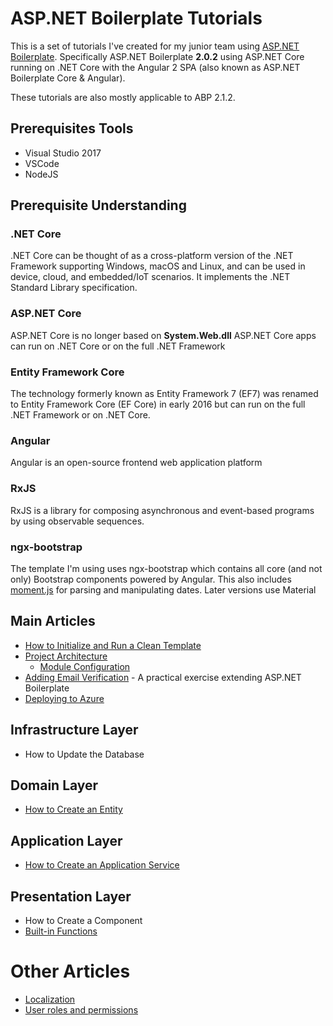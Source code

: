 # ASP\.NET Boilerplate Tutorials
This is a set of tutorials I've created for my junior team using [ASP\.NET Boilerplate](https://www.aspnetboilerplate.com). Specifically ASP\.NET Boilerplate __2.0.2__ using ASP\.NET Core running on \.NET Core with the Angular 2 SPA (also known as ASP\.NET Boilerplate Core & Angular).

These tutorials are also mostly applicable to ABP 2.1.2.

## Prerequisites Tools
* Visual Studio 2017
* VSCode
* NodeJS

## Prerequisite Understanding
### \.NET Core
\.NET Core can be thought of as a cross-platform version of the \.NET Framework supporting Windows, macOS and Linux, and can be used in device, cloud, and embedded/IoT scenarios. It implements the \.NET Standard Library specification.

### ASP\.NET Core
ASP\.NET Core is no longer based on __System.Web.dll__
ASP\.NET Core apps can run on \.NET Core or on the full \.NET Framework

### Entity Framework Core
The technology formerly known as Entity Framework 7 (EF7) was renamed to Entity Framework Core (EF Core) in early 2016 but can run on the full \.NET Framework or on \.NET Core.

### Angular
Angular is an open-source frontend web application platform

### RxJS
RxJS is a library for composing asynchronous and event-based programs by using observable sequences.

### ngx-bootstrap
The template I'm using uses ngx-bootstrap which contains all core (and not only) Bootstrap components powered by Angular. This also includes [moment.js](http://momentjs.com/) for parsing and manipulating dates. Later versions use Material

## Main Articles
* [How to Initialize and Run a Clean Template](cleantemplate.md)
* [Project Architecture](projectarchitecture.md)
  * [Module Configuration](moduleconfig.md)
* [Adding Email Verification](emailverification.md) - A practical exercise extending ASP\.NET Boilerplate
* [Deploying to Azure](deployment.md)

## Infrastructure Layer
* How to Update the Database

## Domain Layer
* [How to Create an Entity](entity.md)

## Application Layer
* [How to Create an Application Service](applicationservice.md)

## Presentation Layer
* How to Create a Component
* [Built-in Functions](angularbuiltin.md)

# Other Articles
* [Localization](localization.md)
* [User roles and permissions](usermanager.md)
